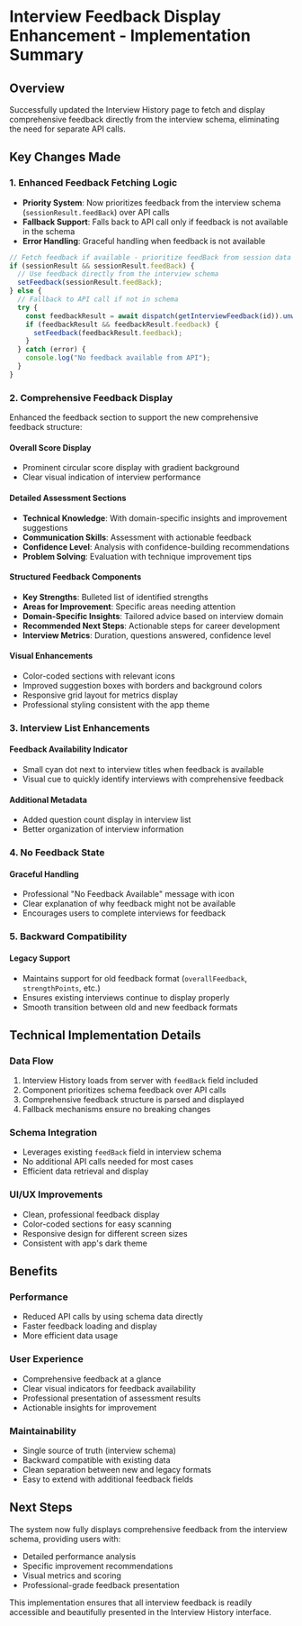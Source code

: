 # Interview Feedback Display Enhancement - Implementation Summary

## Overview

Successfully updated the Interview History page to fetch and display comprehensive feedback directly from the interview schema, eliminating the need for separate API calls.

## Key Changes Made

### 1. **Enhanced Feedback Fetching Logic**

- **Priority System**: Now prioritizes feedback from the interview schema (`sessionResult.feedBack`) over API calls
- **Fallback Support**: Falls back to API call only if feedback is not available in the schema
- **Error Handling**: Graceful handling when feedback is not available

```javascript
// Fetch feedback if available - prioritize feedBack from session data
if (sessionResult && sessionResult.feedBack) {
  // Use feedback directly from the interview schema
  setFeedback(sessionResult.feedBack);
} else {
  // Fallback to API call if not in schema
  try {
    const feedbackResult = await dispatch(getInterviewFeedback(id)).unwrap();
    if (feedbackResult && feedbackResult.feedback) {
      setFeedback(feedbackResult.feedback);
    }
  } catch (error) {
    console.log("No feedback available from API");
  }
}
```

### 2. **Comprehensive Feedback Display**

Enhanced the feedback section to support the new comprehensive feedback structure:

#### **Overall Score Display**

- Prominent circular score display with gradient background
- Clear visual indication of interview performance

#### **Detailed Assessment Sections**

- **Technical Knowledge**: With domain-specific insights and improvement suggestions
- **Communication Skills**: Assessment with actionable feedback
- **Confidence Level**: Analysis with confidence-building recommendations
- **Problem Solving**: Evaluation with technique improvement tips

#### **Structured Feedback Components**

- **Key Strengths**: Bulleted list of identified strengths
- **Areas for Improvement**: Specific areas needing attention
- **Domain-Specific Insights**: Tailored advice based on interview domain
- **Recommended Next Steps**: Actionable steps for career development
- **Interview Metrics**: Duration, questions answered, confidence level

#### **Visual Enhancements**

- Color-coded sections with relevant icons
- Improved suggestion boxes with borders and background colors
- Responsive grid layout for metrics display
- Professional styling consistent with the app theme

### 3. **Interview List Enhancements**

#### **Feedback Availability Indicator**

- Small cyan dot next to interview titles when feedback is available
- Visual cue to quickly identify interviews with comprehensive feedback

#### **Additional Metadata**

- Added question count display in interview list
- Better organization of interview information

### 4. **No Feedback State**

#### **Graceful Handling**

- Professional "No Feedback Available" message with icon
- Clear explanation of why feedback might not be available
- Encourages users to complete interviews for feedback

### 5. **Backward Compatibility**

#### **Legacy Support**

- Maintains support for old feedback format (`overallFeedback`, `strengthPoints`, etc.)
- Ensures existing interviews continue to display properly
- Smooth transition between old and new feedback formats

## Technical Implementation Details

### **Data Flow**

1. Interview History loads from server with `feedBack` field included
2. Component prioritizes schema feedback over API calls
3. Comprehensive feedback structure is parsed and displayed
4. Fallback mechanisms ensure no breaking changes

### **Schema Integration**

- Leverages existing `feedBack` field in interview schema
- No additional API calls needed for most cases
- Efficient data retrieval and display

### **UI/UX Improvements**

- Clean, professional feedback display
- Color-coded sections for easy scanning
- Responsive design for different screen sizes
- Consistent with app's dark theme

## Benefits

### **Performance**

- Reduced API calls by using schema data directly
- Faster feedback loading and display
- More efficient data usage

### **User Experience**

- Comprehensive feedback at a glance
- Clear visual indicators for feedback availability
- Professional presentation of assessment results
- Actionable insights for improvement

### **Maintainability**

- Single source of truth (interview schema)
- Backward compatible with existing data
- Clean separation between new and legacy formats
- Easy to extend with additional feedback fields

## Next Steps

The system now fully displays comprehensive feedback from the interview schema, providing users with:

- Detailed performance analysis
- Specific improvement recommendations
- Visual metrics and scoring
- Professional-grade feedback presentation

This implementation ensures that all interview feedback is readily accessible and beautifully presented in the Interview History interface.
